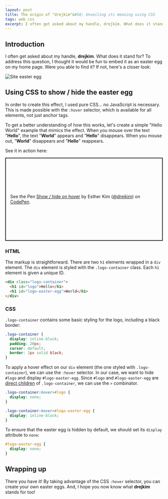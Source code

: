 ```yaml
---
layout: post
title: The origin of "drejkim"&#58; Unveiling its meaning using CSS
tags: web css
excerpt: I often get asked about my handle, drejkim. What does it stand for? To address this question, I thought it would be fun to embed it as an easter egg on my home page. Were you able to find it? If not, here's a closer look....
---
```


## Introduction

I often get asked about my handle, **drejkim**. What does it stand for? To address this question, I thought it would be fun to embed it as an easter egg on my home page. Were you able to find it? If not, here's a closer look:

<div class="mb-3">
  <img class="img-fluid mx-auto d-block" src="https://media.githubusercontent.com/media/drejkim/drejkim.github.io/master/assets/img/easter-egg/drejkim-easter-egg.gif" alt="Site easter egg">
</div>

## Using CSS to show / hide the easter egg

In order to create this effect, I used pure CSS... no JavaScript is necessary. This is made possible with the `:hover` selector, which is available for all elements, not just anchor tags.

To get a better understanding of how this works, let's create a simple "Hello World" example that mimics the effect. When you mouse over the text "**Hello**", the text "**World**" appears and "**Hello**" disappears. When you mouse out, "**World**" disappears and "**Hello**" reappears.

See it in action here:

<div class="mb-3">
  <p class="codepen" data-height="265" data-theme-id="0" data-default-tab="css,result" data-user="drejkim" data-slug-hash="oLdgkp" style="height: 265px; box-sizing: border-box; display: flex; align-items: center; justify-content: center; border: 2px solid; margin: 1em 0; padding: 1em;" data-pen-title="Show / hide on hover">
    <span>See the Pen <a href="https://codepen.io/drejkim/pen/oLdgkp">
    Show / hide on hover</a> by Esther Kim (<a href="https://codepen.io/drejkim">@drejkim</a>)
    on <a href="https://codepen.io">CodePen</a>.</span>
  </p>
  <script async src="https://static.codepen.io/assets/embed/ei.js"></script>
</div>

### HTML

The markup is straightforward. There are two `h1` elements wrapped in a `div` element. The `div` element is styled with the `.logo-container` class. Each `h1` element is given a unique ID.

```html
<div class="logo-container">
  <h1 id="logo">Hello</h1>
  <h1 id="logo-easter-egg">World</h1>
</div>
```

### CSS

`.logo-container` contains some basic styling for the logo, including a black border:

```css
.logo-container {
  display: inline-block;
  padding: 20px;
  cursor: default;
  border: 1px solid black;
}
```

To apply a hover effect on our `div` element (the one styled with `.logo-container`), we can use the `:hover` selector. In our case, we want to hide `#logo` and display `#logo-easter-egg`. Since `#logo` and `#logo-easter-egg` are [direct children](https://developer.mozilla.org/en-US/docs/Web/CSS/Child_selectors) of `.logo-container`, we can use the `>` combinator.

```css
.logo-container:hover>#logo {
  display: none;
}

.logo-container:hover>#logo-easter-egg {
  display: inline-block;
}
```

To ensure that the easter egg is hidden by default, we should set its `display` attribute to `none`:

```css
#logo-easter-egg {
  display: none;
}
```

## Wrapping up

There you have it! By taking advantage of the CSS `:hover` selector, you can create your own easter eggs. And, I hope you now know what **drejkim** stands for too!
